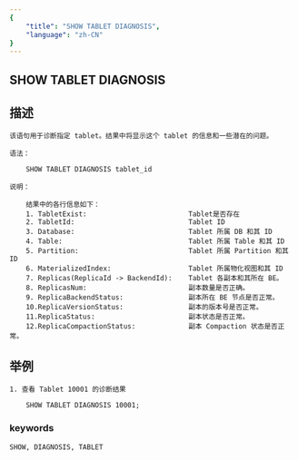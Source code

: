 ```yaml
---
{
    "title": "SHOW TABLET DIAGNOSIS",
    "language": "zh-CN"
}
---
```


<!-- 
Licensed to the Apache Software Foundation (ASF) under one
or more contributor license agreements.  See the NOTICE file
distributed with this work for additional information
regarding copyright ownership.  The ASF licenses this file
to you under the Apache License, Version 2.0 (the
"License"); you may not use this file except in compliance
with the License.  You may obtain a copy of the License at
  http://www.apache.org/licenses/LICENSE-2.0
Unless required by applicable law or agreed to in writing,
software distributed under the License is distributed on an
"AS IS" BASIS, WITHOUT WARRANTIES OR CONDITIONS OF ANY
KIND, either express or implied.  See the License for the
specific language governing permissions and limitations
under the License.
-->

## SHOW TABLET DIAGNOSIS
## 描述

    该语句用于诊断指定 tablet。结果中将显示这个 tablet 的信息和一些潜在的问题。

    语法：

        SHOW TABLET DIAGNOSIS tablet_id

    说明：

        结果中的各行信息如下：
        1. TabletExist:                         Tablet是否存在
        2. TabletId:                            Tablet ID
        3. Database:                            Tablet 所属 DB 和其 ID
        4. Table:                               Tablet 所属 Table 和其 ID
        5. Partition:                           Tablet 所属 Partition 和其 ID
        6. MaterializedIndex:                   Tablet 所属物化视图和其 ID
        7. Replicas(ReplicaId -> BackendId):    Tablet 各副本和其所在 BE。
        8. ReplicasNum:                         副本数量是否正确。
        9. ReplicaBackendStatus:                副本所在 BE 节点是否正常。
        10.ReplicaVersionStatus:                副本的版本号是否正常。
        11.ReplicaStatus:                       副本状态是否正常。
        12.ReplicaCompactionStatus:             副本 Compaction 状态是否正常。

## 举例

    1. 查看 Tablet 10001 的诊断结果

        SHOW TABLET DIAGNOSIS 10001;

### keywords

    SHOW, DIAGNOSIS, TABLET

